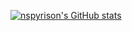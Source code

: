 [![nspyrison's GitHub stats](https://github-readme-stats.vercel.app/api?username=nspyrison&show_icons=true&theme=tokyonight)](https://github.com/anuraghazra/github-readme-stats)

<!--
All inbuilt themes:-
dark, radical, merko, gruvbox, tokyonight, onedark, cobalt, synthwave, highcontrast, dracula



### Hi there 👋

**nspyrison/nspyrison** is a ✨ _special_ ✨ repository because its `README.md` (this file) appears on your GitHub profile.

Here are some ideas to get you started:

- 🔭 I’m currently working on ...
- 🌱 I’m currently learning ...
- 👯 I’m looking to collaborate on ...
- 🤔 I’m looking for help with ...
- 💬 Ask me about ...
- 📫 How to reach me: ...
- 😄 Pronouns: ...
- ⚡ Fun fact: ...
-->
